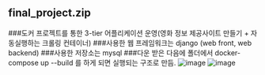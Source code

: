 ## final_project.zip
###도커 프로젝트를 통한 3-tier 어플리케이션 운영(영화 정보 제공사이트 만들기 + 자동실행하는 크롤링 컨테이너)
###사용한 웹 프레임워크는 django (web front, web backend)
###사용한 저장소는 mysql
###다운 받은 다음에 폴더에서 docker-compose up --build 를 하게 되면 실행되는 구조로 만듬.
![image](https://user-images.githubusercontent.com/48358123/115661180-04fca000-a378-11eb-9968-3e821158ec70.png)
![image](https://user-images.githubusercontent.com/48358123/115661609-aa177880-a378-11eb-990c-7b7180e31370.png)
